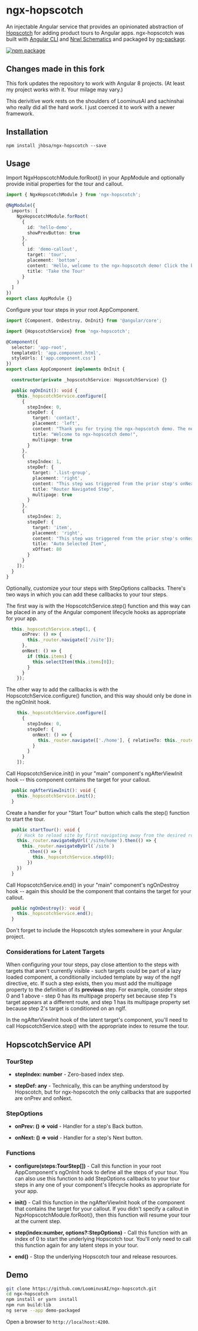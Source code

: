 # ngx-hopscotch

An injectable Angular service that provides an opinionated abstraction of [Hopscotch](https://github.com/linkedin/hopscotch) for adding product 
tours to Angular apps. ngx-hopscotch was built with [Angular CLI](https://github.com/angular/angular-cli) and [Nrwl Schematics](https://github.com/nrwl/nx) 
and packaged by [ng-packagr](https://github.com/dherges/ng-packagr).

[![npm package](https://img.shields.io/npm/v/ngx-hopscotch.svg?style=flat-square)](https://www.npmjs.com/package/ngx-hopscotch)

## Changes made in this fork
This fork updates the repository to work with Angular 8 projects. (At least my project works with it. Your milage may vary.)

This derivitive work rests on the shoulders of LoominusAI and sachinshai who really did all the hard work. I just coerced it to work with a newer framework.

## Installation

```
npm install jhbsa/ngx-hopscotch --save
```

## Usage

Import NgxHopscotchModule.forRoot() in your AppModule and optionally provide initial properties for the tour and callout.

```typescript
import { NgxHopscotchModule } from 'ngx-hopscotch';

@NgModule({
  imports: [
    NgxHopscotchModule.forRoot(
      {
        id: 'hello-demo',
        showPrevButton: true
      },
      {
        id: 'demo-callout',
        target: 'tour',
        placement: 'bottom',
        content: 'Hello, welcome to the ngx-hopscotch demo! Click the bus icon to start the tour.',
        title: 'Take the Tour'
      }
    )
  ]
})
export class AppModule {}
```

Configure your tour steps in your root AppComponent.

```typescript
import {Component, OnDestroy, OnInit} from '@angular/core';

import {HopscotchService} from 'ngx-hopscotch';

@Component({
  selector: 'app-root',
  templateUrl: 'app.component.html',
  styleUrls: ['app.component.css']
})
export class AppComponent implements OnInit {

  constructor(private _hopscotchService: HopscotchService) {}

  public ngOnInit(): void {
    this._hopscotchService.configure([
      {
        stepIndex: 0,
        stepDef: {
          target: 'contact',
          placement: 'left',
          content: "Thank you for trying the ngx-hopscotch demo. The next step's target doesn't exist yet until you click the Next button.",
          title: "Welcome to ngx-hopscotch demo!",
          multipage: true
        }
      },
      {
        stepIndex: 1,
        stepDef: {
          target: '.list-group',
          placement: 'right',
          content: "This step was triggered from the prior step's onNext callback. The next step's target doesn't exist yet until you click the Next button.",
          title: "Router Navigated Step",
          multipage: true
        }
      },
      {
        stepIndex: 2,
        stepDef: {
          target: 'item',
          placement: 'right',
          content: "This step was triggered from the prior step's onNext callback. This is the last step, but you can click the Back button to return to the previous step.",
          title: "Auto Selected Item",
          xOffset: 80
        }
      }
    ]);
  }
}
```

Optionally, customize your tour steps with StepOptions callbacks. There's two ways in which you can add these callbacks to your tour steps.

The first way is with the HopscotchService.step() function and this way can be placed in any of the Angular component lifecycle hooks as appropriate for your app. 

```typescript
  this._hopscotchService.step(1, {
      onPrev: () => {
        this._router.navigate(['/site']);
      },
      onNext: () => {
        if (this.items) {
          this.selectItem(this.items[0]);
        }
      }
    });
```

The other way to add the callbacks is with the HopscotchService.configure() function, and this way should only be done in the ngOnInit hook.

```typescript
    this._hopscotchService.configure([
      {
        stepIndex: 0,
        stepDef: {
          onNext: () => {
            this._router.navigate(['./home'], { relativeTo: this._route });
          }
        }
      }
    ]);
```

Call HopscotchService.init() in your "main" component's ngAfterViewInit hook -- this component contains the target for your callout.

```typescript
  public ngAfterViewInit(): void {
    this._hopscotchService.init();
  }
```

Create a handler for your "Start Tour" button which calls the step() function to start the tour.

```typescript
  public startTour(): void {
    // Hack to reload site by first navigating away from the desired route.
    this._router.navigateByUrl('/site/home').then(() => {
      this._router.navigateByUrl(`/site`)
        .then(() => {
          this._hopscotchService.step(0);
        })
    })
  }
```

Call HopscotchService.end() in your "main" component's ngOnDestroy hook -- again this should be the component that contains the target for your callout.

```typescript
  public ngOnDestroy(): void {
    this._hopscotchService.end();
  }
```

Don't forget to include the Hopscotch styles somewhere in your Angular project.

### Considerations for Latent Targets

When configuring your tour steps, pay close attention to the steps with targets that aren't currently visible - such targets could be part of a lazy loaded component, 
a conditionally included template by way of the ngIf directive, etc. If such a step exists, then you must add the multipage property to the definition of its **previous** step. 
For example, consider steps 0 and 1 above - step 0 has its multipage property set because step 1's target appears at a different route, and step 1 has its multipage property set 
because step 2's target is conditioned on an ngIf.

In the ngAfterViewInit hook of the latent target's component, you'll need to call HopscotchService.step() with the appropriate index to resume the tour.

## HopscotchService API  

### TourStep

- **stepIndex: number** - Zero-based index step.

- **stepDef: any** - Technically, this can be anything understood by Hopscotch, but for ngx-hopscotch the only callbacks that are supported are onPrev and onNext.

### StepOptions

- **onPrev: () => void** - Handler for a step's Back button.

- **onNext: () => void** - Handler for a step's Next button.

### Functions

- **configure(steps:TourStep[])** - Call this function in your root AppComponent's ngOnInit hook to define all the steps of your tour. You can also use this function to add StepOptions 
callbacks to your tour steps in any one of your component's lifecycle hooks as appropriate for your app.

- **init()** - Call this function in the ngAfterViewInit hook of the component that contains the target for your callout. If you didn't specify a callout in NgxHopscotchModule.forRoot(), 
then this function will resume your tour at the current step.

- **step(index:number, options?:StepOptions)** - Call this function with an index of 0 to start the underlying Hopscotch tour. You'll only need to call this function again for any latent steps in your tour.

- **end()** - Stop the underlying Hopscotch tour and release resources.

## Demo

```bash
git clone https://github.com/LoominusAI/ngx-hopscotch.git
cd ngx-hopscotch
npm install or yarn install
npm run build:lib
ng serve --app demo-packaged
```

Open a browser to ```http://localhost:4200```.
